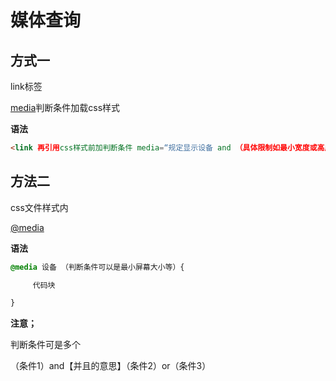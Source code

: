 # 媒体查询

## 方式一

link标签

[media](http://www.w3school.com.cn/tags/att_link_media.asp)判断条件加载css样式

**语法**

```html
<link 再引用css样式前加判断条件 media=“规定显示设备 and （具体限制如最小宽度或高度）”>
```

## 方法二

 css文件样式内

[@media](http://www.runoob.com/cssref/css3-pr-mediaquery.html)

 **语法**

```css
@media 设备 （判断条件可以是最小屏幕大小等）{

     代码块

}
```

**注意；**

   判断条件可是多个

（条件1）and【并且的意思】（条件2）or（条件3）

